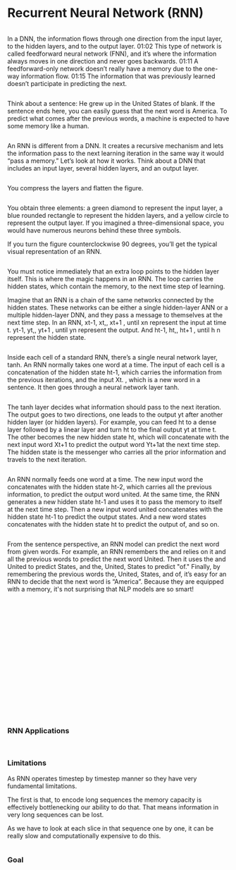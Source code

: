 # Recurrent Neural Network (RNN)

<figure><img src="../../.gitbook/assets/image (18).png" alt=""><figcaption></figcaption></figure>

In a DNN, the information flows through one direction from the input layer, to the hidden layers, and to the output layer. 01:02 This type of network is called feedforward neural network (FNN), and it’s where the information always moves in one direction and never goes backwards. 01:11 A feedforward-only network doesn’t really have a memory due to the one-way information flow. 01:15 The information that was previously learned doesn’t participate in predicting the next.

<figure><img src="../../.gitbook/assets/image (4) (1).png" alt=""><figcaption></figcaption></figure>

Think about a sentence: He grew up in the United States of blank. If the sentence ends here, you can easily guess that the next word is America. To predict what comes after the previous words, a machine is expected to have some memory like a human.

<figure><img src="../../.gitbook/assets/image (5) (1).png" alt=""><figcaption></figcaption></figure>

An RNN is different from a DNN. It creates a recursive mechanism and lets the information pass to the next learning iteration in the same way it would “pass a memory.” Let’s look at how it works. Think about a DNN that includes an input layer, several hidden layers, and an output layer.

<figure><img src="../../.gitbook/assets/image (6) (1).png" alt=""><figcaption></figcaption></figure>

You compress the layers and flatten the figure.

<figure><img src="../../.gitbook/assets/image (7) (1).png" alt=""><figcaption></figcaption></figure>

You obtain three elements: a green diamond to represent the input layer, a blue rounded rectangle to represent the hidden layers, and a yellow circle to represent the output layer. If you imagined a three-dimensional space, you would have numerous neurons behind these three symbols.

If you turn the figure counterclockwise 90 degrees, you’ll get the typical visual representation of an RNN.

<figure><img src="../../.gitbook/assets/image (8) (1).png" alt=""><figcaption></figcaption></figure>

You must notice immediately that an extra loop points to the hidden layer itself. This is where the magic happens in an RNN. The loop carries the hidden states, which contain the memory, to the next time step of learning.

Imagine that an RNN is a chain of the same networks connected by the hidden states. These networks can be either a single hidden-layer ANN or a multiple hidden-layer DNN, and they pass a message to themselves at the next time step. In an RNN, xt-1, xt,, xt+1 , until xn represent the input at time t. yt-1, yt,, yt+1 , until yn represent the output. And ht-1, ht,, ht+1 , until h n represent the hidden state.

<figure><img src="../../.gitbook/assets/image (9) (1).png" alt=""><figcaption></figcaption></figure>

Inside each cell of a standard RNN, there’s a single neural network layer, tanh. An RNN normally takes one word at a time. The input of each cell is a concatenation of the hidden state ht-1, which carries the information from the previous iterations, and the input Xt. , which is a new word in a sentence. It then goes through a neural network layer tanh.

<figure><img src="../../.gitbook/assets/image (43).png" alt=""><figcaption></figcaption></figure>

The tanh layer decides what information should pass to the next iteration. The output goes to two directions, one leads to the output yt after another hidden layer (or hidden layers). For example, you can feed ht to a dense layer followed by a linear layer and turn ht to the final output yt at time t. The other becomes the new hidden state ht, which will concatenate with the next input word Xt+1 to predict the output word Yt+1at the next time step. The hidden state is the messenger who carries all the prior information and travels to the next iteration.

<figure><img src="../../.gitbook/assets/image (44).png" alt=""><figcaption></figcaption></figure>

An RNN normally feeds one word at a time. The new input word the concatenates with the hidden state ht-2, which carries all the previous information, to predict the output word united. At the same time, the RNN generates a new hidden state ht-1 and uses it to pass the memory to itself at the next time step. Then a new input word united concatenates with the hidden state ht-1 to predict the output states. And a new word states concatenates with the hidden state ht to predict the output of, and so on.

<figure><img src="../../.gitbook/assets/image (45).png" alt=""><figcaption></figcaption></figure>

From the sentence perspective, an RNN model can predict the next word from given words. For example, an RNN remembers the and relies on it and all the previous words to predict the next word United. Then it uses the and United to predict States, and the, United, States to predict "of." Finally, by remembering the previous words the, United, States, and of, it’s easy for an RNN to decide that the next word is “America”. Because they are equipped with a memory, it's not surprising that NLP models are so smart!

<figure><img src="../../.gitbook/assets/image (46).png" alt=""><figcaption></figcaption></figure>

<figure><img src="../../.gitbook/assets/image (19).png" alt=""><figcaption></figcaption></figure>

<figure><img src="../../.gitbook/assets/image (20).png" alt=""><figcaption></figcaption></figure>

<figure><img src="../../.gitbook/assets/image (21).png" alt=""><figcaption></figcaption></figure>

<figure><img src="../../.gitbook/assets/image (22).png" alt=""><figcaption></figcaption></figure>

<figure><img src="../../.gitbook/assets/image (23).png" alt=""><figcaption></figcaption></figure>

<figure><img src="../../.gitbook/assets/image (24).png" alt=""><figcaption></figcaption></figure>

<figure><img src="../../.gitbook/assets/image (25).png" alt=""><figcaption></figcaption></figure>

<figure><img src="../../.gitbook/assets/image (26).png" alt=""><figcaption></figcaption></figure>

<figure><img src="../../.gitbook/assets/image (27).png" alt=""><figcaption></figcaption></figure>

<figure><img src="../../.gitbook/assets/image (29).png" alt=""><figcaption></figcaption></figure>

<figure><img src="../../.gitbook/assets/image (30).png" alt=""><figcaption></figcaption></figure>

<figure><img src="../../.gitbook/assets/image (31).png" alt=""><figcaption></figcaption></figure>

<figure><img src="../../.gitbook/assets/image (32).png" alt=""><figcaption></figcaption></figure>

<figure><img src="../../.gitbook/assets/image (33).png" alt=""><figcaption></figcaption></figure>

<figure><img src="../../.gitbook/assets/image (34).png" alt=""><figcaption></figcaption></figure>

<figure><img src="../../.gitbook/assets/image (35).png" alt=""><figcaption></figcaption></figure>

<figure><img src="../../.gitbook/assets/image (36).png" alt=""><figcaption></figcaption></figure>

<figure><img src="../../.gitbook/assets/image (37).png" alt=""><figcaption></figcaption></figure>

<figure><img src="../../.gitbook/assets/image (39).png" alt=""><figcaption></figcaption></figure>

### RNN Applications

<figure><img src="../../.gitbook/assets/image (47).png" alt=""><figcaption></figcaption></figure>

<figure><img src="../../.gitbook/assets/image (48).png" alt=""><figcaption></figcaption></figure>

### Limitations

As RNN operates timestep by timestep manner so they have very fundamental limitations.&#x20;

The first is that, to encode long sequences the memory capacity is effectively bottlenecking our ability to do that. That means information in very long sequences  can be lost.&#x20;

As we have to look at each slice in that sequence one by one, it can be really slow and computationally expensive to do this.&#x20;

<figure><img src="../../.gitbook/assets/image (49).png" alt=""><figcaption></figcaption></figure>

### Goal

<figure><img src="../../.gitbook/assets/image (50).png" alt=""><figcaption></figcaption></figure>

<figure><img src="../../.gitbook/assets/image (51).png" alt=""><figcaption></figcaption></figure>
